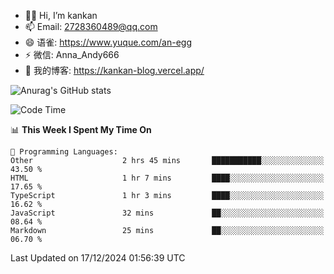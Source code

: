 - 👋🏻 Hi, I’m kankan
- 📫 Email: 2728360489@qq.com
- 😄 语雀: https://www.yuque.com/an-egg
- ⚡ 微信: Anna_Andy666
- 📖 我的博客: https://kankan-blog.vercel.app/

![Anurag's GitHub stats](https://github-readme-stats.vercel.app/api?username=kankan-web)

<!--START_SECTION:waka-->
![Code Time](http://img.shields.io/badge/Code%20Time-150%20hrs%2043%20mins-blue)

📊 **This Week I Spent My Time On** 

```text
💬 Programming Languages: 
Other                    2 hrs 45 mins       ███████████░░░░░░░░░░░░░░   43.50 % 
HTML                     1 hr 7 mins         ████░░░░░░░░░░░░░░░░░░░░░   17.65 % 
TypeScript               1 hr 3 mins         ████░░░░░░░░░░░░░░░░░░░░░   16.62 % 
JavaScript               32 mins             ██░░░░░░░░░░░░░░░░░░░░░░░   08.64 % 
Markdown                 25 mins             ██░░░░░░░░░░░░░░░░░░░░░░░   06.70 % 
```


 Last Updated on 17/12/2024 01:56:39 UTC
<!--END_SECTION:waka-->
